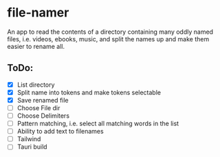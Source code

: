 # file-namer

An app to read the contents of a directory containing many oddly named files, i.e. videos, ebooks, music, and split the names up and make them easier to rename all.

## ToDo:

- [x] List directory
- [x] Split name into tokens and make tokens selectable
- [x] Save renamed file 
- [ ] Choose File dir
- [ ] Choose Delimiters
- [ ] Pattern matching, i.e. select all matching words in the list
- [ ] Ability to add text to filenames
- [ ] Tailwind
- [ ] Tauri build
